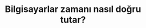 ---
layout: post
title: Bilgisayarlar zamanı nasıl doğru tutar?
ext-url: https://medium.com/@gokhansengun/bilgisayarlar-zaman%C4%B1-nas%C4%B1l-do%C4%9Fru-tutar-78c1203397f0
lang: tr
medium: yes
---